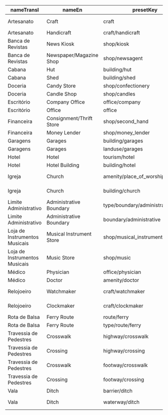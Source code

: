 |nameTransl|nameEn|presetKey|searchable|icon|tags0|tags1|tags2|tags3|tags4|geometryArea|geometryLine|geometryPoint|geometryVertex|geometryRelation|
| ------ | ------ | ------ | ------ | ------ | ------ | ------ | ------ | ------ | ------ | ------ | ------ | ------ | ------ | ------ |
|Artesanato|Craft|craft| |marker-stroked|craft=*| | | | |area| |point| | |
|Artesanato|Handicraft|craft/handicraft| |art-gallery|craft=handicraft| | | | |area| |point| | |
|Banca de Revistas|News Kiosk|shop/kiosk| |shop|shop=kiosk| | | | |area| |point| | |
|Banca de Revistas|Newspaper/Magazine Shop|shop/newsagent| |shop|shop=newsagent| | | | |area| |point| | |
|Cabana|Hut|building/hut| | |building=hut| | | | |area| |point| | |
|Cabana|Shed|building/shed| |building|building=shed| | | | |area| |point| | |
|Doceria|Candy Store|shop/confectionery| |shop|shop=confectionery| | | | |area| |point| | |
|Doceria|Candle Shop|shop/candles| |shop|shop=candles| | | | |area| |point| | |
|Escritório|Company Office|office/company| |commercial|office=company| | | | |area| |point|vertex| |
|Escritório|Office|office| |commercial|office=*| | | | |area| |point|vertex| |
|Financeira|Consignment/Thrift Store|shop/second_hand| |shop|shop=second_hand| | | | |area| |point| | |
|Financeira|Money Lender|shop/money_lender| |bank|shop=money_lender| | | | |area| |point| | |
|Garagens|Garages|building/garages| |warehouse|building=garages| | | | |area| |point| | |
|Garagens|Garages|landuse/garages| | |landuse=garages| | | | |area| | | | |
|Hotel|Hotel|tourism/hotel| |lodging|tourism=hotel| | | | |area| |point| | |
|Hotel|Hotel Building|building/hotel| |building|building=hotel| | | | |area| |point| | |
|Igreja|Church|amenity/place_of_worship/christian| |religious-christian|amenity=place_of_worship|religion=christian| | | |area| |point| | |
|Igreja|Church|building/church| |place-of-worship|building=church| | | | |area| |point| | |
|Limite Administrativo|Administrative Boundary|type/boundary/administrative| |boundary|type=boundary|boundary=administrative| | | | | | | |relation|
|Limite Administrativo|Administrative Boundary|boundary/administrative| | |boundary=administrative| | | | | |line| | | |
|Loja de Instrumentos Musicais|Musical Instrument Store|shop/musical_instrument| |music|shop=musical_instrument| | | | |area| |point| | |
|Loja de Instrumentos Musicais|Music Store|shop/music| |music|shop=music| | | | |area| |point| | |
|Médico|Physician|office/physician| |commercial|office=physician| | | | |area| |point|vertex| |
|Médico|Doctor|amenity/doctor| |hospital|amenity=doctors| | | | |area| |point| | |
|Relojoeiro|Watchmaker|craft/watchmaker| |circle-stroked|craft=watchmaker| | | | |area| |point| | |
|Relojoeiro|Clockmaker|craft/clockmaker| |circle-stroked|craft=clockmaker| | | | |area| |point| | |
|Rota de Balsa|Ferry Route|route/ferry| |ferry|route=ferry| | | | | |line| | | |
|Rota de Balsa|Ferry Route|type/route/ferry| |route-ferry|type=route|route=ferry| | | | | | | |relation|
|Travessia de Pedestres|Crosswalk|highway/crosswalk| | |highway=crossing|crossing=zebra| | | | | | |vertex| |
|Travessia de Pedestres|Crossing|highway/crossing| | |highway=crossing| | | | | | | |vertex| |
|Travessia de Pedestres|Crosswalk|footway/crosswalk| | |highway=footway|footway=crossing|crossing=zebra| | | |line| | | |
|Travessia de Pedestres|Crossing|footway/crossing| | |highway=footway|footway=crossing| | | | |line| | | |
|Vala|Ditch|barrier/ditch| | |barrier=ditch| | | | |area|line| | | |
|Vala|Ditch|waterway/ditch| |waterway-ditch|waterway=ditch| | | | | |line| | | |
